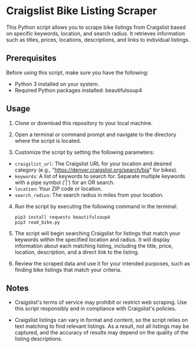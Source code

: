 # Craigslist Bike Listing Scraper

This Python script allows you to scrape bike listings from Craigslist based on specific keywords, location, and search radius. It retrieves information such as titles, prices, locations, descriptions, and links to individual listings.

## Prerequisites

Before using this script, make sure you have the following:

- Python 3 installed on your system.
- Required Python packages installed: beautifulsoup4


## Usage

1. Clone or download this repository to your local machine.

2. Open a terminal or command prompt and navigate to the directory where the script is located.

3. Customize the script by setting the following parameters:

- `craigslist_url`: The Craigslist URL for your location and desired category (e.g., "https://denver.craigslist.org/search/bia" for bikes).
- `keywords`: A list of keywords to search for. Separate multiple keywords with a pipe symbol ('|') for an OR search.
- `location`: Your ZIP code or location.
- `search_radius`: The search radius in miles from your location.

4. Run the script by executing the following command in the terminal:
    ```
    pip3 install requests beautifulsoup4 
    pip3 road_bike.py
    ```
    
5. The script will begin searching Craigslist for listings that match your keywords within the specified location and radius. It will display information about each matching listing, including the title, price, location, description, and a direct link to the listing.

6. Review the scraped data and use it for your intended purposes, such as finding bike listings that match your criteria.

## Notes

- Craigslist's terms of service may prohibit or restrict web scraping. Use this script responsibly and in compliance with Craigslist's policies.

- Craigslist listings can vary in format and content, so the script relies on text matching to find relevant listings. As a result, not all listings may be captured, and the accuracy of results may depend on the quality of the listing descriptions.

